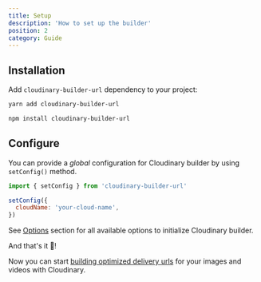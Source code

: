 ```yaml
---
title: Setup
description: 'How to set up the builder'
position: 2
category: Guide
---
```


## Installation

Add `cloudinary-builder-url` dependency to your project:

<code-group>
  <code-block label="Yarn" active>

  ```bash
  yarn add cloudinary-builder-url
  ```

  </code-block>
  <code-block label="NPM">

  ```bash
  npm install cloudinary-builder-url
  ```

  </code-block>
</code-group>

## Configure

You can provide a *global* configuration for Cloudinary builder by using `setConfig()` method.

```js
import { setConfig } from 'cloudinary-builder-url'

setConfig({
  cloudName: 'your-cloud-name',
})
```

See [Options](/options) section for all available options to initialize Cloudinary builder. 

And that's it 🎉!

Now you can start [building optimized delivery urls](/usage/buildUrl) for your images and videos with Cloudinary.

